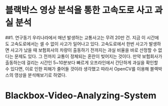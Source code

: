 # 블랙박스 영상 분석을 통한 고속도로 사고 과실 분석

##1. 연구동기
  우리나라에서 매년 발생하는 교통사고는 무려 20만 건. 지금 이 시간에도 고속도로에서는 셀 수 없이 사고가 일어나고 있다. 고속도로에서 한번 사고가 발생하면 사고가 났을 때 보험회사의 차량이 출동하기 전까지는 과실 비율을 바로 산정할 수 없다는 문제도 있다. 그 전까지 교통이 정체되는 혼란이 빚어지는 것이다. 만약 보험회사가 출동하는데 걸리는 시간인 5~10분보다 빠르게 오프라인에서 간단하게 과실을 확인할 수 있다면, 이로 인한 피해가 줄어들 것이라 생각했고 따라서 OpenCV를 이용해 블랙박스의 영상을 분석해보기로 하였다.



# Blackbox-Video-Analyzing-System

